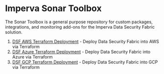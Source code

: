 # Imperva Sonar Toolbox

The Sonar Toolbox is a general purpose repository for custom packages, integrations, and monitoring add-ons for the Imperva Data Security Fabric solution.  

1. [DSF AWS Terraform Deployment](https://registry.terraform.io/search/modules?q=imperva%20dsf) - Deploy Data Security Fabric into AWS via Terraform 
1. [DSF Azure Terraform Deployment](https://github.com/imperva/sonar-toolbox/tree/master/terraform/azure) - Deploy Data Security Fabric into Azure via Terraform 
1. [DSF GCP Terraform Deployment](https://github.com/imperva/sonar-toolbox/tree/master/terraform/gcp) - Deploy Data Security Fabric into GCP via Terraform 
